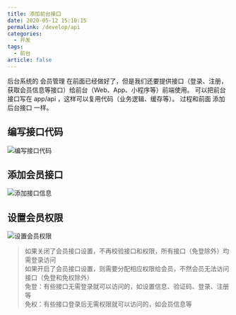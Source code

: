 ```yaml
---
title: 添加前台接口
date: 2020-05-12 15:10:15
permalink: /develop/api
categories: 
  - 开发
tags: 
  - 前台
article: false
---
```


后台系统的 会员管理 在前面已经做好了，但是我们还要提供接口（登录、注册，获取会员信息等接口）给前台（Web、App、小程序等）前端使用。
可以把前台接口写在 app/api ，这样可以复用代码（业务逻辑、缓存等）。
过程和前面 添加后台接口 一样。

## 编写接口代码

<img :src="$withBase('/img/dev/indexapi.jpg')" alt="编写接口代码">

## 添加会员接口

<img :src="$withBase('/img/dev/indexapirule.jpg')" alt="添加接口信息">

## 设置会员权限

<img :src="$withBase('/img/dev/indexapiunauth.jpg')" alt="设置会员权限">

> 如果关闭了会员接口设置，不再校验接口和权限，所有接口（免登除外）均需登录访问  
> 如果开启了会员接口设置，则需要分配相应权限给会员，不然会员无法访问接口（免登和免权除外）  
> 免登：有些接口无需登录就可以访问的，如设置信息、验证码、登录、注册等  
> 免权：有些接口登录后无需权限就可以访问的，如会员信息等  
